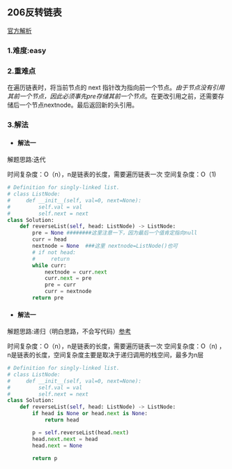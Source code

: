 
## 206反转链表

[官方解析](<https://leetcode-cn.com/problems/reverse-linked-list/solution/fan-zhuan-lian-biao-by-leetcode-solution-d1k2/>)

### 1.难度:easy

### 2.重难点

在遍历链表时，将当前节点的 next 指针改为指向前一个节点。*由于节点没有引用其前一个节点，因此必须事先pre存储其前一个节点*。在更改引用之前，还需要存储后一个节点nextnode。最后返回新的头引用。

### 3.解法

* #### 解法一

解题思路:迭代

时间复杂度：O（n），n是链表的长度，需要遍历链表一次
空间复杂度：O（1)

```python
# Definition for singly-linked list.
# class ListNode:
#     def __init__(self, val=0, next=None):
#         self.val = val
#         self.next = next
class Solution:
    def reverseList(self, head: ListNode) -> ListNode:
        pre = None ########这里注意一下，因为最后一个值肯定指向null
        curr = head
        nextnode = None  ###这里 nextnode=ListNode()也可
        # if not head:
        #     return
        while curr:
            nextnode = curr.next
            curr.next = pre
            pre = curr
            curr = nextnode
        return pre

```

* #### 解法一

解题思路:递归（明白思路，不会写代码）[参考](<https://leetcode-cn.com/problems/reverse-linked-list/solution/shi-pin-jiang-jie-die-dai-he-di-gui-hen-hswxy/>)

时间复杂度：O（n），n是链表的长度，需要遍历链表一次
空间复杂度：O（n) ，n是链表的长度，空间复杂度主要是取决于递归调用的栈空间，最多为n层

```python
# Definition for singly-linked list.
# class ListNode:
#     def __init__(self, val=0, next=None):
#         self.val = val
#         self.next = next
class Solution:
    def reverseList(self, head: ListNode) -> ListNode:
        if head is None or head.next is None:
            return head

        p = self.reverseList(head.next)
        head.next.next = head
        head.next = None
        
        return p

```
